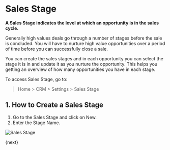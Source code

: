 <!-- add-breadcrumbs -->
# Sales Stage

**A Sales Stage indicates the level at which an opportunity is in the sales cycle.**

Generally high values deals go through a number of stages before the sale is concluded. You will have to nurture high value opportunities over a period of time before you can successfully close a sale.

You can create the sales stages and in each opportunity you can select the stage it is in and update it as you nurture the opportunity. This helps you getting an overview of how many opportunities you have in each stage.

To access Sales Stage, go to:
> Home > CRM > Settings > Sales Stage

## 1. How to Create a Sales Stage

1. Go to the Sales Stage and click on New.
1. Enter the Stage Name.

<img class="screenshot" alt="Sales Stage" src="{{docs_base_url}}/v12/assets/img/crm/sales_stage.png">

{next}
